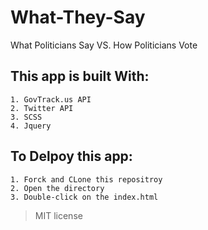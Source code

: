 # What-They-Say

What Politicians Say VS. How Politicians Vote

## This app is built With:

```
1. GovTrack.us API
2. Twitter API
3. SCSS
4. Jquery
```

## To Delpoy this app:
```
1. Forck and CLone this repositroy
2. Open the directory
3. Double-click on the index.html
```
> MIT license
